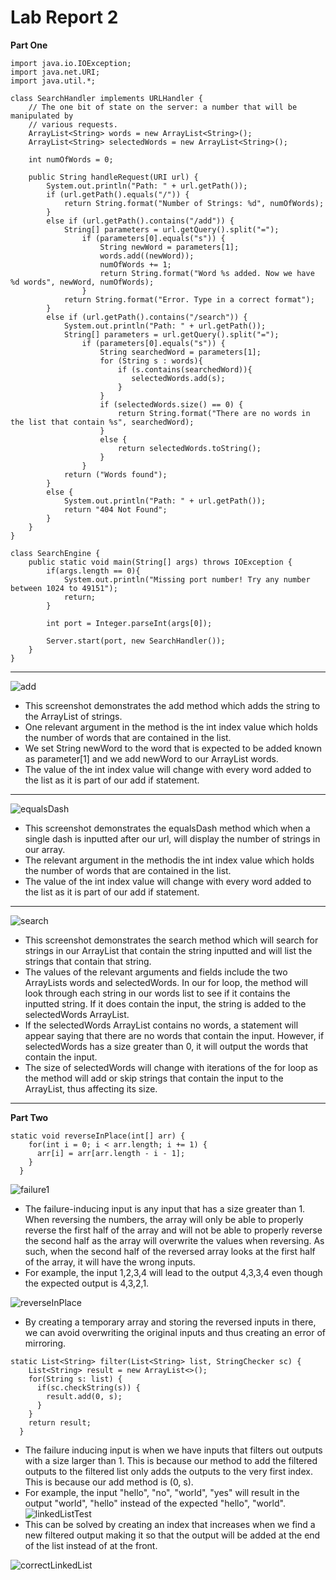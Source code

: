 # Lab Report 2

**Part One**

```
import java.io.IOException;
import java.net.URI;
import java.util.*;

class SearchHandler implements URLHandler {
    // The one bit of state on the server: a number that will be manipulated by
    // various requests.
    ArrayList<String> words = new ArrayList<String>();
    ArrayList<String> selectedWords = new ArrayList<String>();

    int numOfWords = 0;

    public String handleRequest(URI url) {
        System.out.println("Path: " + url.getPath());
        if (url.getPath().equals("/")) {
            return String.format("Number of Strings: %d", numOfWords);
        } 
        else if (url.getPath().contains("/add")) { 
            String[] parameters = url.getQuery().split("=");
                if (parameters[0].equals("s")) {
                    String newWord = parameters[1];
                    words.add((newWord));
                    numOfWords += 1;
                    return String.format("Word %s added. Now we have %d words", newWord, numOfWords);
                }
            return String.format("Error. Type in a correct format");
        } 
        else if (url.getPath().contains("/search")) {
            System.out.println("Path: " + url.getPath());
            String[] parameters = url.getQuery().split("=");
                if (parameters[0].equals("s")) {
                    String searchedWord = parameters[1];
                    for (String s : words){
                        if (s.contains(searchedWord)){
                           selectedWords.add(s);
                        }
                    }
                    if (selectedWords.size() == 0) {
                        return String.format("There are no words in the list that contain %s", searchedWord);
                    }
                    else {
                        return selectedWords.toString();
                    }
                }
            return ("Words found");
        } 
        else {
            System.out.println("Path: " + url.getPath());
            return "404 Not Found";
        } 
    }
}

class SearchEngine {
    public static void main(String[] args) throws IOException {
        if(args.length == 0){
            System.out.println("Missing port number! Try any number between 1024 to 49151");
            return;
        }

        int port = Integer.parseInt(args[0]);

        Server.start(port, new SearchHandler());
    }
}
```
---

![add](add.png)
* This screenshot demonstrates the add method which adds the string to the ArrayList of strings. 
* One relevant argument in the method is the int index value which holds the number of words that are contained in the list. 
* We set String newWord to the word that is expected to be added known as parameter[1] and we add newWord to our ArrayList words. 
* The value of the int index value will change with every word added to the list as it is part of our add if statement. 

---

![equalsDash](equalsDash.png)
* This screenshot demonstrates the equalsDash method which when a single dash is inputted after our url, will display the number of strings in our array. 
* The relevant argument in the methodis the int index value which holds the number of words that are contained in the list. 
* The value of the int index value will change with every word added to the list as it is part of our add if statement. 

---

![search](search.png)
* This screenshot demonstrates the search method which will search for strings in our ArrayList that contain the string inputted and will list the strings that contain that string. 
* The values of the relevant arguments and fields include the two ArrayLists words and selectedWords. In our for loop, the method will look through each string in our words list to see if it contains the inputted string. If it does contain the input, the string is added to the selectedWords ArrayList. 
* If the selectedWords ArrayList contains no words, a statement will appear saying that there are no words that contain the input. However, if selectedWords has a size greater than 0, it will output the words that contain the input. 
* The size of selectedWords will change with iterations of the for loop as the method will add or skip strings that contain the input to the ArrayList, thus affecting its size. 

---

**Part Two**

```
static void reverseInPlace(int[] arr) {
    for(int i = 0; i < arr.length; i += 1) {
      arr[i] = arr[arr.length - i - 1];
    }
  }
```
![failure1](failure1.png)
* The failure-inducing input is any input that has a size greater than 1. When reversing the numbers, the array will only be able to properly reverse the first half of the array and will not be able to properly reverse the second half as the array will overwrite the values when reversing. As such, when the second half of the reversed array looks at the first half of the array, it will have the wrong inputs. 
* For example, the input 1,2,3,4 will lead to the output 4,3,3,4 even though the expected output is 4,3,2,1. 

![reverseInPlace](reverseInPlace.png)

* By creating a temporary array and storing the reversed inputs in there, we can avoid overwriting the original inputs and thus creating an error of mirroring. 

```
static List<String> filter(List<String> list, StringChecker sc) {
    List<String> result = new ArrayList<>();
    for(String s: list) {
      if(sc.checkString(s)) {
        result.add(0, s);
      }
    }
    return result;
  }
```
* The failure inducing input is when we have inputs that filters out outputs with a size larger than 1. This is because our method to add the filtered outputs to the filtered list only adds the outputs to the very first index. This is because our add method is (0, s). 
* For example, the input "hello", "no", "world", "yes" will result in the output "world", "hello" instead of the expected "hello", "world". 
![linkedListTest](linkedListTest.png)
* This can be solved by creating an index that increases when we find a new filtered output making it so that the output will be added at the end of the list instead of at the front. 



![correctLinkedList](correctLinkedList.png)


